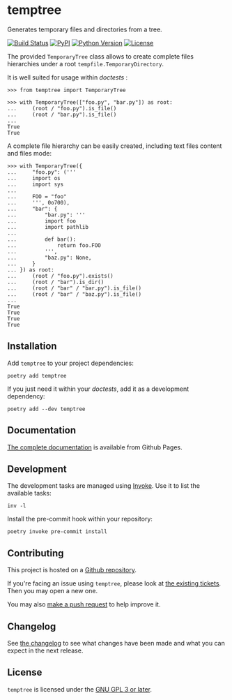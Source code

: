 temptree
========
Generates temporary files and directories from a tree.

[![Build Status][ci-badge]][ci]
[![PyPI][pypi-badge]][package]
[![Python Version][py-versions-badge]][package]
[![License][license-badge]][GNU GPL 3 or later]

The provided `TemporaryTree` class allows to create complete files hierarchies
under a root `tempfile.TemporaryDirectory`.

It is well suited for usage within *doctests* :

    >>> from temptree import TemporaryTree

    >>> with TemporaryTree(["foo.py", "bar.py"]) as root:
    ...     (root / "foo.py").is_file()
    ...     (root / "bar.py").is_file()
    ...
    True
    True

A complete file hierarchy can be easily created, including text files content
and files mode:

    >>> with TemporaryTree({
    ...     "foo.py": ('''
    ...     import os
    ...     import sys
    ...
    ...     FOO = "foo"
    ...     ''', 0o700),
    ...     "bar": {
    ...         "bar.py": '''
    ...         import foo
    ...         import pathlib
    ...
    ...         def bar():
    ...             return foo.FOO
    ...         ''',
    ...         "baz.py": None,
    ...     }
    ... }) as root:
    ...     (root / "foo.py").exists()
    ...     (root / "bar").is_dir()
    ...     (root / "bar" / "bar.py").is_file()
    ...     (root / "bar" / "baz.py").is_file()
    ...
    True
    True
    True
    True

Installation
------------

Add `temptree` to your project dependencies:

    poetry add temptree

If you just need it within your *doctests*, add it as a development dependency:

    poetry add --dev temptree

Documentation
-------------

[The complete documentation] is available from Github Pages.

Development
-----------

The development tasks are managed using [Invoke]. Use it to list the available
tasks:

    inv -l

Install the pre-commit hook within your repository:

    poetry invoke pre-commit install

Contributing
------------

This project is hosted on a [Github repository].

If you're facing an issue using `temptree`, please look at
[the existing tickets]. Then you may open a new one.

You may also [make a push request] to help improve it.

Changelog
---------

See [the changelog] to see what changes have been made and what you can expect
in the next release.

License
-------

`temptree` is licensed under the [GNU GPL 3 or later].

[ci-badge]: https://img.shields.io/travis/neimad/temptree?style=flat-square
[pypi-badge]: https://img.shields.io/pypi/v/temptree?style=flat-square
[py-versions-badge]: https://img.shields.io/pypi/pyversions/temptree?style=flat-square
[license-badge]: https://img.shields.io/github/license/neimad/temptree?style=flat-square

[GNU GPL 3 or later]: https://github.com/neimad/temptree/blob/master/LICENSE.md
[the changelog]: https://github.com/neimad/temptree/blob/master/CHANGELOG.md
[The complete documentation]: https://neimad.github.io/temptree/
[Github repository]: https://github.com/neimad/temptree
[the existing tickets]: https://github.com/neimad/temptree/issues
[make a push request]: https://github.com/neimad/temptree/pulls
[package]: https://pypi.org/project/temptree/
[ci]: https://travis-ci.org/neimad/temptree

[Invoke]: https://www.pyinvoke.org/